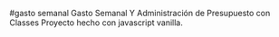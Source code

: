 #gasto semanal
Gasto Semanal Y Administración de Presupuesto con Classes
Proyecto hecho con javascript vanilla.
